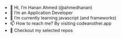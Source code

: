 - 👋 Hi, I’m Hanan Ahmed (@ahmedhanan)
- 👀 I’m an Application Developer
- 🌱 I’m currently learning javascript (and frameworks)
- 📫 How to reach me? By visiting codeanother.app
- :pushpin: Checkout my selected repos

<!---
ahmedhanan/ahmedhanan is a ✨ special ✨ repository because its `README.md` (this file) appears on your GitHub profile.
You can click the Preview link to take a look at your changes.
--->
